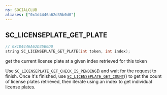 ```yaml
---
ns: SOCIALCLUB
aliases: ["0x1d4446a62d35b0d0"]
---
```

## SC_LICENSEPLATE_GET_PLATE

```c
// 0x1D4446A62D35B0D0
string SC_LICENSEPLATE_GET_PLATE(int token, int index);
```

get the current license plate at a given index retrieved for this token

Use [`SC_LICENSEPLATE_GET_CHECK_IS_PENDING`](#_0x9237E334F6E43156)() and wait for the request to finish. Once it's finished, use [`SC_LICENSEPLATE_GET_COUNT`](#_0x700569DBA175A77C)() to get the count of license plates retrieved, then iterate using an index to get individual license plates.

